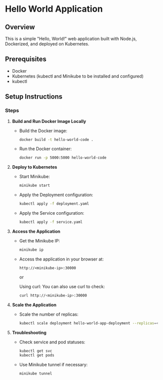 # Hello World Application

## Overview
This is a simple "Hello, World!" web application built with Node.js, Dockerized, and deployed on Kubernetes. 

## Prerequisites
- Docker
- Kubernetes (kubectl and Minikube to be installed and configured)
- kubectl

## Setup Instructions

### Steps

1. **Build and Run Docker Image Locally**
   - Build the Docker image:
     ```bash
     docker build -t hello-world-code .
     ```
   - Run the Docker container:
     ```bash
     docker run -p 5000:5000 hello-world-code
     ```

2. **Deploy to Kubernetes**
   - Start Minikube:
     ```bash
     minikube start
     ```
   - Apply the Deployment configuration:
     ```bash
     kubectl apply -f deployment.yaml
     ```
   - Apply the Service configuration:
     ```bash
     kubectl apply -f service.yaml
     ```

3. **Access the Application**
   - Get the Minikube IP:
     ```bash
     minikube ip
     ```
   - Access the application in your browser at:
     ```
     http://<minikube-ip>:30000
     ```
     or

     Using curl: You can also use curl to check:
     ```bash
     curl http://<minikube-ip>:30000
     ```
4. **Scale the Application**
   - Scale the number of replicas:
     ```bash
     kubectl scale deployment hello-world-app-deployment --replicas=<number-of-replicas>
     ```

5. **Troubleshooting**
   - Check service and pod statuses:
     ```bash
     kubectl get svc
     kubectl get pods
     ```
   - Use Minikube tunnel if necessary:
     ```bash
     minikube tunnel
     ```


